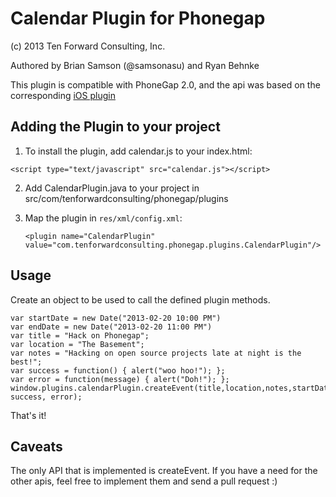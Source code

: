 # Calendar Plugin for Phonegap #
(c) 2013 Ten Forward Consulting, Inc.

Authored by Brian Samson (@samsonasu) and Ryan Behnke

This plugin is compatible with PhoneGap 2.0, and the api was based on the corresponding [iOS plugin](https://github.com/felixactv8/Phonegap-Calendar-Plugin-ios)

## Adding the Plugin to your project ##

1) To install the plugin, add calendar.js to your index.html: 

`<script type="text/javascript" src="calendar.js"></script>`

2) Add CalendarPlugin.java to your project in src/com/tenforwardconsulting/phonegap/plugins
3) Map the plugin in `res/xml/config.xml`:

   `<plugin name="CalendarPlugin" value="com.tenforwardconsulting.phonegap.plugins.CalendarPlugin"/>`

## Usage ##

Create an object to be used to call the defined plugin methods.

    var startDate = new Date("2013-02-20 10:00 PM")
    var endDate = new Date("2013-02-20 11:00 PM")
    var title = "Hack on Phonegap";
    var location = "The Basement";
    var notes = "Hacking on open source projects late at night is the best!";
    var success = function() { alert("woo hoo!"); };
    var error = function(message) { alert("Doh!"); };
    window.plugins.calendarPlugin.createEvent(title,location,notes,startDate,endDate, success, error);

That's it!

## Caveats ##

The only API that is implemented is createEvent.  If you have a need for the other apis, feel free to implement them and send a pull request :) 